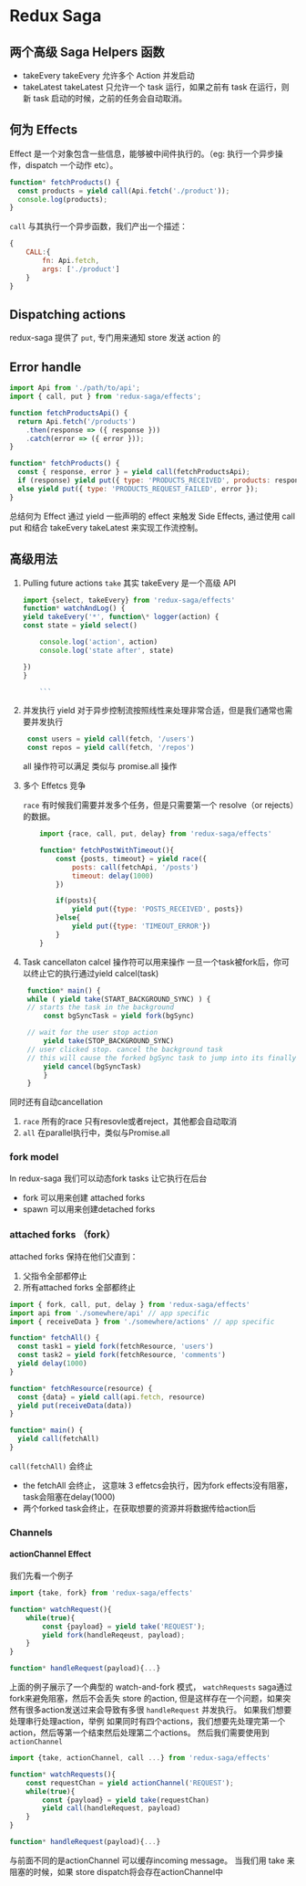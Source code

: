 # Redux Saga

## 两个高级 Saga Helpers 函数

- takeEvery
  takeEvery 允许多个 Action 并发启动
- takeLatest
  takeLatest 只允许一个 task 运行，如果之前有 task 在运行，则新 task 启动的时候，之前的任务会自动取消。

## 何为 Effects

Effect 是一个对象包含一些信息，能够被中间件执行的。（eg: 执行一个异步操作，dispatch 一个动作 etc）。

```js
function* fetchProducts() {
  const products = yield call(Api.fetch('./product'));
  console.log(products);
}
```

`call` 与其执行一个异步函数，我们产出一个描述：

```js
{
    CALL:{
        fn: Api.fetch,
        args: ['./product']
    }
}
```

## Dispatching actions

redux-saga 提供了 `put`, 专门用来通知 store 发送 action 的

## Error handle

```js
import Api from './path/to/api';
import { call, put } from 'redux-saga/effects';

function fetchProductsApi() {
  return Api.fetch('/products')
    .then(response => ({ response }))
    .catch(error => ({ error }));
}

function* fetchProducts() {
  const { response, error } = yield call(fetchProductsApi);
  if (response) yield put({ type: 'PRODUCTS_RECEIVED', products: response });
  else yield put({ type: 'PRODUCTS_REQUEST_FAILED', error });
}
```

总结何为 Effect
通过 yield 一些声明的 effect 来触发 Side Effects, 通过使用 call put 和结合 takeEvery takeLatest 来实现工作流控制。

## 高级用法

1.  Pulling future actions
    `take` 其实 takeEvery 是一个高级 API
    ```js
    import {select, takeEvery} from 'redux-saga/effects'
    function* watchAndLog() {
    yield takeEvery('*', function\* logger(action) {
    const state = yield select()

        console.log('action', action)
        console.log('state after', state)

    })
    }

        ```

2.  并发执行
    yield 对于异步控制流按照线性来处理非常合适，但是我们通常也需要并发执行
    ```js
     const users = yield call(fetch, '/users')
     const repos = yield call(fetch, '/repos')
    ```
    all 操作符可以满足 类似与 promise.all 操作
3.  多个 Effetcs 竞争

    `race` 有时候我们需要并发多个任务，但是只需要第一个 resolve（or rejects）的数据。

    ```js
        import {race, call, put, delay} from 'redux-saga/effects'

        function* fetchPostWithTimeout(){
            const {posts, timeout} = yield race({
                posts: call(fetchApi, '/posts')
                timeout: delay(1000)
            })

            if(posts){
                yield put({type: 'POSTS_RECEIVED', posts})
            }else{
                yield put({type: 'TIMEOUT_ERROR'})
            }
        }
    ```
4. Task cancellaton
   calcel 操作符可以用来操作 一旦一个task被fork后，你可以终止它的执行通过yield calcel(task)
   ```js
    function* main() {
    while ( yield take(START_BACKGROUND_SYNC) ) {
    // starts the task in the background
        const bgSyncTask = yield fork(bgSync)

    // wait for the user stop action
        yield take(STOP_BACKGROUND_SYNC)
    // user clicked stop. cancel the background task
    // this will cause the forked bgSync task to jump into its finallyblock
        yield cancel(bgSyncTask)
        }
    }
   ```
同时还有自动cancellation
   1. `race` 所有的race 只有resovle或者reject，其他都会自动取消
   2. `all` 在parallel执行中，类似与Promise.all


### fork model
   In redux-saga 我们可以动态fork tasks 让它执行在后台
   - fork 可以用来创建 attached forks
   - spawn 可以用来创建detached forks
### attached forks （fork）
attached forks 保持在他们父直到：
1. 父指令全部都停止
2. 所有attached forks 全部都终止

```js
import { fork, call, put, delay } from 'redux-saga/effects'
import api from './somewhere/api' // app specific
import { receiveData } from './somewhere/actions' // app specific

function* fetchAll() {
  const task1 = yield fork(fetchResource, 'users')
  const task2 = yield fork(fetchResource, 'comments')
  yield delay(1000)
}

function* fetchResource(resource) {
  const {data} = yield call(api.fetch, resource)
  yield put(receiveData(data))
}

function* main() {
  yield call(fetchAll)
}
```

`call(fetchAll)` 会终止
- the fetchAll 会终止， 这意味 3 effetcs会执行，因为fork effects没有阻塞， task会阻塞在delay(1000)
- 两个forked task会终止，在获取想要的资源并将数据传给action后

### Channels
#### actionChannel Effect
我们先看一个例子
``````js
import {take, fork} from 'redux-saga/effects'

function* watchRequest(){
    while(true){
        const {payload} = yield take('REQUEST');
        yield fork(handleReqeust, payload);
    }
}

function* handleRequest(payload){...}
``````

上面的例子展示了一个典型的 watch-and-fork 模式， `watchRequests` saga通过fork来避免阻塞，然后不会丢失 store 的action, 但是这样存在一个问题，如果突然有很多action发送过来会导致有多很 `handleRequest` 并发执行。
如果我们想要处理串行处理action，举例 如果同时有四个actions，我们想要先处理完第一个action，然后等第一个结束然后处理第二个actions。
然后我们需要使用到 `actionChannel`

```js
import {take, actionChannel, call ...} from 'redux-saga/effects'

function* watchRequests(){
    const requestChan = yield actionChannel('REQUEST');
    while(true){
        const {payload} = yield take(requestChan)
        yield call(handleRequest, payload)
    }
}

function* handleRequest(payload){...}
```
与前面不同的是actionChannel 可以缓存incoming message。
当我们用 take 来阻塞的时候，如果 store dispatch将会存在actionChannel中